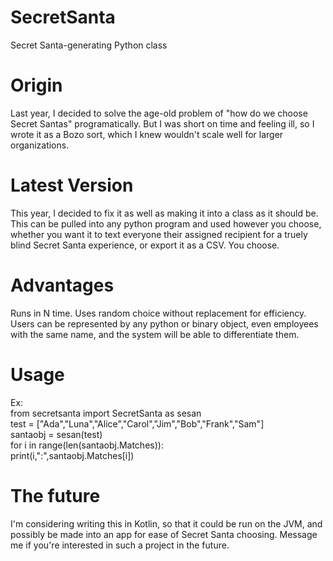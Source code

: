 # SecretSanta
Secret Santa-generating Python class

# Origin
Last year, I decided to solve the age-old problem of "how do we choose Secret Santas" programatically. But I was short on time and feeling ill, so I wrote it as a Bozo sort, which I knew wouldn't scale well for larger organizations.

# Latest Version
This year, I decided to fix it as well as making it into a class as it should be. This can be pulled into any python program and used however you choose, whether you want it to text everyone their assigned recipient for a truely blind Secret Santa experience, or export it as a CSV. You choose.

# Advantages
Runs in N time. Uses random choice without replacement for efficiency. Users can be represented by any python or binary object, even employees with the same name, and the system will be able to differentiate them.

# Usage
Ex:  
    from secretsanta import SecretSanta as sesan  
    test = ["Ada","Luna","Alice","Carol","Jim","Bob","Frank","Sam"]  
    santaobj = sesan(test)  
    for i in range(len(santaobj.Matches)):  
        print(i,":",santaobj.Matches[i])  

# The future
I'm considering writing this in Kotlin, so that it could be run on the JVM, and possibly be made into an app for ease of Secret Santa choosing. Message me if you're interested in such a project in the future.
